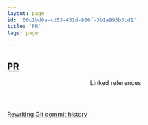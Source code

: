 ```yaml
---
layout: page
id: '60c1bd0a-cd53-451d-806f-3b1a993b3cd1'
title: 'PR'
tags: page

---
```

  
<h2 class="text-3xl font-semibold mb-4"><a href="/pages/pr">PR</a></h2>

<div class="space-y-3">

</div>



<section class="mt-8 space-y-2">
<header class="text-gray-400">Linked references</header>
<a class="block bg-gray-800 p-4 rounded text-teal-400 focus:outline-none focus:ring-2 focus:ring-offset-2 focus:ring-offset-gray-900 focus:ring-teal-400 hover:ring-2 hover:ring-offset-2 hover:ring-offset-gray-900 hover:ring-teal-400" href="/pages/rewriting-git-commit-history">Rewriting Git commit history</a>
  </section>
